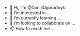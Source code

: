 - 👋 Hi, I’m @DaniilOgorodnyk
- 👀 I’m interested in ...
- 🌱 I’m currently learning ...
- 💞️ I’m looking to collaborate on ...
- 📫 How to reach me ...

<!---
DaniilOgorodnyk/DaniilOgorodnyk is a ✨ special ✨ repository because its `README.md` (this file) appears on your GitHub profile.
You can click the Preview link to take a look at your changes.
--->

